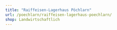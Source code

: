 ```yaml
---
title: "Raiffeisen-Lagerhaus Pöchlarn"
url: /poechlarn/raiffeisen-lagerhaus-poechlarn/
shop: Landwirtschaftlich
---
```

